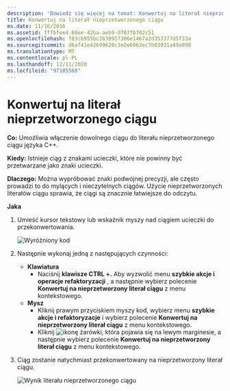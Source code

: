 ```yaml
---
description: 'Dowiedz się więcej na temat: Konwertuj na literał nieprzetworzonego ciągu'
title: Konwertuj na literał nieprzetworzonego ciągu
ms.date: 11/16/2016
ms.assetid: fffbfee4-66ee-42ba-aeb9-df07fb702c51
ms.openlocfilehash: f83cb955bc2b30957306e1467a2d353377d5f33a
ms.sourcegitcommit: d6af41e42699628c3e2e6063ec7b03931a49a098
ms.translationtype: MT
ms.contentlocale: pl-PL
ms.lasthandoff: 12/11/2020
ms.locfileid: "97185560"
---
```

# <a name="convert-to-raw-string-literal"></a>Konwertuj na literał nieprzetworzonego ciągu

**Co:** Umożliwia włączenie dowolnego ciągu do literału nieprzetworzonego ciągu języka C++.

**Kiedy:** Istnieje ciąg z znakami ucieczki, które nie powinny być przetwarzane jako znaki ucieczki.

**Dlaczego:** Można wypróbować znaki podwójnej precyzji, ale często prowadzi to do mylących i nieczytelnych ciągów.  Użycie nieprzetworzonych literałów ciągu sprawia, że ciągi są znacznie łatwiejsze do odczytu.

**Jaka**

1. Umieść kursor tekstowy lub wskaźnik myszy nad ciągiem ucieczki do przekonwertowania.

   ![Wyróżniony kod](images/stringliteral_highlight.png)

1. Następnie wykonaj jedną z następujących czynności:
   * **Klawiatura**
     * Naciśnij **klawisze CTRL +.** Aby wyzwolić menu **szybkie akcje i operacje refaktoryzacji** , a następnie wybierz polecenie **Konwertuj na nieprzetworzony literał ciągu** z menu kontekstowego.
   * **Mysz**
     * Kliknij prawym przyciskiem myszy kod, wybierz menu **szybkie akcje i refaktoryzacje** i wybierz polecenie **Konwertuj na nieprzetworzony literał ciągu** z menu kontekstowego.
     * Kliknij ![ ikonę żarówki, ](images/bulb.png) która pojawia się na lewym marginesie, a następnie wybierz polecenie **Konwertuj na nieprzetworzony literał ciągu** z menu kontekstowego.

1. Ciąg zostanie natychmiast przekonwertowany na nieprzetworzony literał ciągu.

   ![Wynik literału nieprzetworzonego ciągu](images/stringliteral_result.png)
